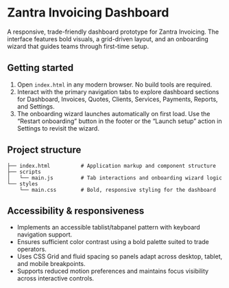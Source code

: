 # Zantra Invoicing Dashboard

A responsive, trade-friendly dashboard prototype for Zantra Invoicing. The interface features bold visuals, a grid-driven layout, and an onboarding wizard that guides teams through first-time setup.

## Getting started

1. Open `index.html` in any modern browser. No build tools are required.
2. Interact with the primary navigation tabs to explore dashboard sections for Dashboard, Invoices, Quotes, Clients, Services, Payments, Reports, and Settings.
3. The onboarding wizard launches automatically on first load. Use the “Restart onboarding” button in the footer or the “Launch setup” action in Settings to revisit the wizard.

## Project structure

```
├── index.html          # Application markup and component structure
├── scripts
│   └── main.js         # Tab interactions and onboarding wizard logic
└── styles
    └── main.css        # Bold, responsive styling for the dashboard
```

## Accessibility & responsiveness

- Implements an accessible tablist/tabpanel pattern with keyboard navigation support.
- Ensures sufficient color contrast using a bold palette suited to trade operators.
- Uses CSS Grid and fluid spacing so panels adapt across desktop, tablet, and mobile breakpoints.
- Supports reduced motion preferences and maintains focus visibility across interactive controls.
